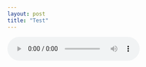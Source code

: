 ```yaml
---
layout: post
title: "Test"
---
```


<audio src="/assets/images/8559e5f3eb4b2556d2a0a113750f5d0b.mp3" controls preload></audio>


